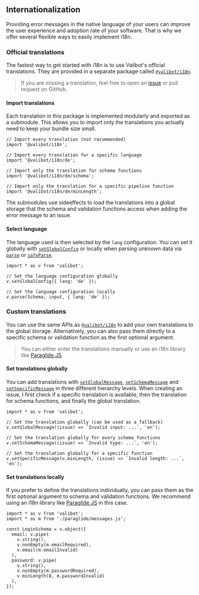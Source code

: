 Internationalization
--------------------

Providing error messages in the native language of your users can improve the user experience and adoption rate of your software. That is why we offer several flexible ways to easily implement i18n.

### Official translations

The fastest way to get started with i18n is to use Valibot's official translations. They are provided in a separate package called [`@valibot/i18n`](https://github.com/fabian-hiller/valibot/tree/main/packages/i18n).

> If you are missing a translation, feel free to open an [issue](https://github.com/fabian-hiller/valibot/issues/new) or pull request on GitHub.

#### Import translations

Each translation in this package is implemented modularly and exported as a submodule. This allows you to import only the translations you actually need to keep your bundle size small.

    // Import every translation (not recommended)
    import '@valibot/i18n';
    
    // Import every translation for a specific language
    import '@valibot/i18n/de';
    
    // Import only the translation for schema functions
    import '@valibot/i18n/de/schema';
    
    // Import only the translation for a specific pipeline function
    import '@valibot/i18n/de/minLength';
    

The submodules use sideeffects to load the translations into a global storage that the schema and validation functions access when adding the error message to an issue.

#### Select language

The language used is then selected by the `lang` configuration. You can set it globally with [`setGlobalConfig`](../api/setGlobalConfig.md) or locally when parsing unknown data via [`parse`](../api/parse.md) or [`safeParse`](../api/safeParse.md).

    import * as v from 'valibot';
    
    // Set the language configuration globally
    v.setGlobalConfig({ lang: 'de' });
    
    // Set the language configuration locally
    v.parse(Schema, input, { lang: 'de' });
    

### Custom translations

You can use the same APIs as [`@valibot/i18n`](https://github.com/fabian-hiller/valibot/tree/main/packages/i18n) to add your own translations to the global storage. Alternatively, you can also pass them directly to a specific schema or validation function as the first optional argument.

> You can either enter the translations manually or use an i18n library like [Paraglide JS](https://inlang.com/m/gerre34r/library-inlang-paraglideJs).

#### Set translations globally

You can add translations with [`setGlobalMessage`](../api/setGlobalMessage.md), [`setSchemaMessage`](../api/setSchemaMessage.md) and [`setSpecificMessage`](../api/setSpecificMessage.md) in three different hierarchy levels. When creating an issue, I first check if a specific translation is available, then the translation for schema functions, and finally the global translation.

    import * as v from 'valibot';
    
    // Set the translation globally (can be used as a fallback)
    v.setGlobalMessage((issue) => `Invalid input: ...`, 'en');
    
    // Set the translation globally for every schema functions
    v.setSchemaMessage((issue) => `Invalid type: ...`, 'en');
    
    // Set the translation globally for a specific function
    v.setSpecificMessage(v.minLength, (issue) => `Invalid length: ...`, 'en');
    

#### Set translations locally

If you prefer to define the translations individually, you can pass them as the first optional argument to schema and validation functions. We recommend using an i18n library like [Paraglide JS](https://inlang.com/m/gerre34r/library-inlang-paraglideJs) in this case.

    import * as v from 'valibot';
    import * as m from './paraglide/messages.js';
    
    const LoginSchema = v.object({
      email: v.pipe(
        v.string(),
        v.nonEmpty(m.emailRequired),
        v.email(m.emailInvalid)
      ),
      password: v.pipe(
        v.string(),
        v.nonEmpty(m.passwordRequired),
        v.minLength(8, m.passwordInvalid)
      ),
    });